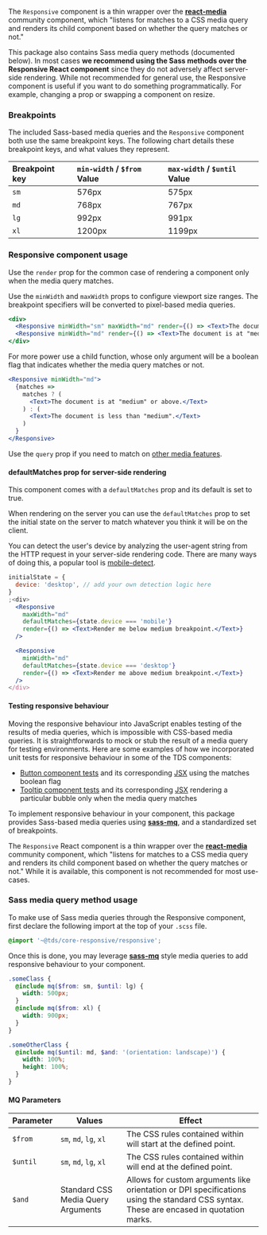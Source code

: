 The `Responsive` component is a thin wrapper over the [**react-media**](https://github.com/ReactTraining/react-media) community
component, which "listens for matches to a CSS media query and renders its child component based on whether the query matches or not."

This package also contains Sass media query methods (documented below). In most cases **we recommend using the Sass methods over the Responsive React component** since they do not adversely affect server-side rendering. While not recommended for general use, the Responsive component is useful if you want to do something programmatically. For example, changing a prop or swapping a component on resize.

### Breakpoints

The included Sass-based media queries and the `Responsive` component both use the same breakpoint keys. The following chart details these breakpoint keys, and what values they represent.

| Breakpoint key | `min-width` / `$from` Value | `max-width` / `$until` Value |
| :------------- | :-------------------------- | :--------------------------- |
| `sm`           | 576px                       | 575px                        |
| `md`           | 768px                       | 767px                        |
| `lg`           | 992px                       | 991px                        |
| `xl`           | 1200px                      | 1199px                       |

### Responsive component usage

Use the `render` prop for the common case of rendering a component only when the media query matches.

Use the `minWidth` and `maxWidth` props to configure viewport size ranges. The breakpoint specifiers will be converted to pixel-based
media queries.

```jsx
<div>
  <Responsive minWidth="sm" maxWidth="md" render={() => <Text>The document is at "small".</Text>} />
  <Responsive minWidth="md" render={() => <Text>The document is at "medium" or above.</Text>} />
</div>
```

For more power use a child function, whose only argument will be a boolean flag that indicates whether the media query
matches or not.

```jsx
<Responsive minWidth="md">
  {matches =>
    matches ? (
      <Text>The document is at "medium" or above.</Text>
    ) : (
      <Text>The document is less than "medium".</Text>
    )
  }
</Responsive>
```

Use the `query` prop if you need to match on [other media features](https://developer.mozilla.org/en-US/docs/Web/CSS/@media#Media_features).

#### defaultMatches prop for server-side rendering

This component comes with a `defaultMatches` prop and its default is set to true.

When rendering on the server you can use the `defaultMatches` prop to set the initial state on the server to match whatever you think it will be on the client.

You can detect the user's device by analyzing the user-agent string from the HTTP request in your server-side rendering code. There are many ways of doing this, a popular tool is [mobile-detect](https://www.npmjs.com/package/mobile-detect).

```jsx
initialState = {
  device: 'desktop', // add your own detection logic here
}
;<div>
  <Responsive
    maxWidth="md"
    defaultMatches={state.device === 'mobile'}
    render={() => <Text>Render me below medium breakpoint.</Text>}
  />

  <Responsive
    minWidth="md"
    defaultMatches={state.device === 'desktop'}
    render={() => <Text>Render me above medium breakpoint.</Text>}
  />
</div>
```

#### Testing responsive behaviour

Moving the responsive behaviour into JavaScript enables testing of the results of media queries, which is impossible with CSS-based media queries. It is straightforwards to mock or stub the result of a media query for testing environments. Here are some examples of how we incorporated unit tests for responsive behaviour in some of the TDS components:

- [Button component tests](https://github.com/telusdigital/tds-core/blob/b2108d1074383ba887c5b87a2c3055799937fcd3/packages/Button/__tests__/Button.spec.jsx#L52-L68) and its corresponding [JSX](https://github.com/telusdigital/tds-core/blob/b2108d1074383ba887c5b87a2c3055799937fcd3/shared/components/BaseButton/BaseButton.jsx#L17-L34) using the matches boolean flag
- [Tooltip component tests](https://github.com/telusdigital/tds-core/blob/b2108d1074383ba887c5b87a2c3055799937fcd3/packages/Tooltip/__tests__/Tooltip.spec.jsx#L56-L102) and its corresponding [JSX](https://github.com/telusdigital/tds-core/blob/b2108d1074383ba887c5b87a2c3055799937fcd3/packages/Tooltip/Tooltip.jsx#L81-L108) rendering a particular bubble only when the media query matches

To implement responsive behaviour in your component, this package provides Sass-based media queries using [**sass-mq**](https://github.com/sass-mq/sass-mq), and a standardized set of breakpoints.

The `Responsive` React component is a thin wrapper over the [**react-media**](https://github.com/ReactTraining/react-media) community component, which "listens for matches to a CSS media query and renders its child component based on whether the query matches or not." While it is available, this component is not recommended for most use-cases.

### Sass media query method usage

To make use of Sass media queries through the Responsive component, first declare the following import at the top of your `.scss` file.

```scss
@import '~@tds/core-responsive/responsive';
```

Once this is done, you may leverage [**sass-mq**](https://github.com/sass-mq/sass-mq) style media queries to add responsive behaviour to your component.

```scss
.someClass {
  @include mq($from: sm, $until: lg) {
    width: 500px;
  }
  @include mq($from: xl) {
    width: 900px;
  }
}

.someOtherClass {
  @include mq($until: md, $and: '(orientation: landscape)') {
    width: 100%;
    height: 100%;
  }
}
```

#### MQ Parameters

| Parameter | Values                             | Effect                                                                                                                                  |
| --------- | ---------------------------------- | --------------------------------------------------------------------------------------------------------------------------------------- |
| `$from`   | `sm`, `md`, `lg`, `xl`             | The CSS rules contained within will start at the defined point.                                                                         |
| `$until`  | `sm`, `md`, `lg`, `xl`             | The CSS rules contained within will end at the defined point.                                                                           |
| `$and`    | Standard CSS Media Query Arguments | Allows for custom arguments like orientation or DPI specifications using the standard CSS syntax. These are encased in quotation marks. |
